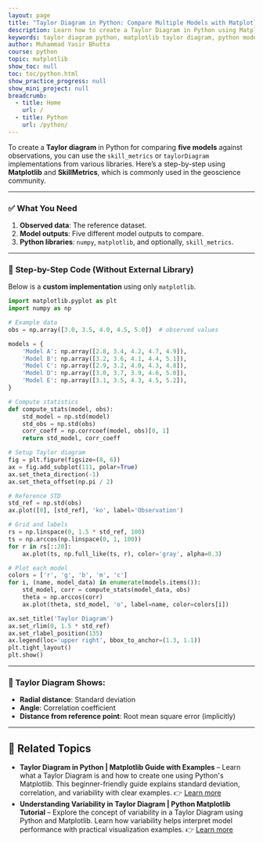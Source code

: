 ```yaml
---
layout: page
title: "Taylor Diagram in Python: Compare Multiple Models with Matplotlib & SkillMetrics"
description: Learn how to create a Taylor Diagram in Python using Matplotlib and SkillMetrics. This guide helps you visualize and compare five models against observed data using correlation, standard deviation, and RMS
keywords: taylor diagram python, matplotlib taylor diagram, python model comparison, skillmetrics python, data visualization python, standard deviation correlation python, taylor diagram example, evaluate model accuracy python, visualize model performance, python statistics plot
author: Muhammad Yasir Bhutta
course: python
topic: matplotlib
show_toc: null
toc: toc/python.html
show_practice_progress: null
show_mini_project: null
breadcrumb:
  - title: Home
    url: /
  - title: Python
    url: /python/
---
```


To create a **Taylor diagram** in Python for comparing **five models** against observations, you can use the `skill_metrics` or `taylorDiagram` implementations from various libraries. Here’s a step-by-step using **Matplotlib** and **SkillMetrics**, which is commonly used in the geoscience community.

---

### ✅ **What You Need**

1. **Observed data**: The reference dataset.
2. **Model outputs**: Five different model outputs to compare.
3. **Python libraries**: `numpy`, `matplotlib`, and optionally, `skill_metrics`.

---

### 🔧 **Step-by-Step Code (Without External Library)**

Below is a **custom implementation** using only `matplotlib`.

```python
import matplotlib.pyplot as plt
import numpy as np

# Example data
obs = np.array([3.0, 3.5, 4.0, 4.5, 5.0])  # observed values

models = {
    'Model A': np.array([2.8, 3.4, 4.2, 4.7, 4.9]),
    'Model B': np.array([3.2, 3.6, 4.1, 4.4, 5.1]),
    'Model C': np.array([2.9, 3.2, 4.0, 4.3, 4.8]),
    'Model D': np.array([3.0, 3.7, 3.9, 4.6, 5.0]),
    'Model E': np.array([3.1, 3.5, 4.3, 4.5, 5.2]),
}

# Compute statistics
def compute_stats(model, obs):
    std_model = np.std(model)
    std_obs = np.std(obs)
    corr_coeff = np.corrcoef(model, obs)[0, 1]
    return std_model, corr_coeff

# Setup Taylor diagram
fig = plt.figure(figsize=(8, 6))
ax = fig.add_subplot(111, polar=True)
ax.set_theta_direction(-1)
ax.set_theta_offset(np.pi / 2)

# Reference STD
std_ref = np.std(obs)
ax.plot([0], [std_ref], 'ko', label='Observation')

# Grid and labels
rs = np.linspace(0, 1.5 * std_ref, 100)
ts = np.arccos(np.linspace(0, 1, 100))
for r in rs[::20]:
    ax.plot(ts, np.full_like(ts, r), color='gray', alpha=0.3)

# Plot each model
colors = ['r', 'g', 'b', 'm', 'c']
for i, (name, model_data) in enumerate(models.items()):
    std_model, corr = compute_stats(model_data, obs)
    theta = np.arccos(corr)
    ax.plot(theta, std_model, 'o', label=name, color=colors[i])

ax.set_title('Taylor Diagram')
ax.set_rlim(0, 1.5 * std_ref)
ax.set_rlabel_position(135)
ax.legend(loc='upper right', bbox_to_anchor=(1.3, 1.1))
plt.tight_layout()
plt.show()
```

---

### 📌 Taylor Diagram Shows:

* **Radial distance**: Standard deviation
* **Angle**: Correlation coefficient
* **Distance from reference point**: Root mean square error (implicitly)

---

## 📘 **Related Topics**

* **Taylor Diagram in Python | Matplotlib Guide with Examples** – Learn what a Taylor Diagram is and how to create one using Python's Matplotlib. This beginner-friendly guide explains standard deviation, correlation, and variability with clear examples.
  👉 [Learn more](what-taylor-diagram.md)
* **Understanding Variability in Taylor Diagram | Python Matplotlib Tutorial** – Explore the concept of variability in a Taylor Diagram using Python and Matplotlib. Learn how variability helps interpret model performance with practical visualization examples.
  👉 [Learn more](variability-taylor-diagram.md)
